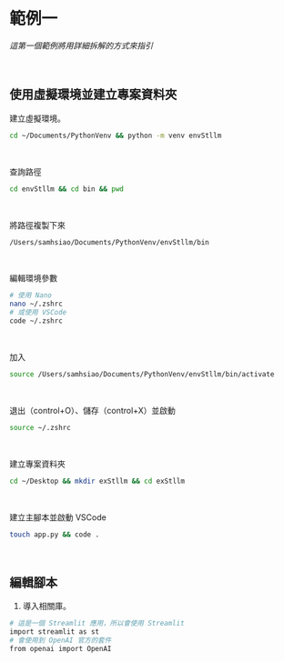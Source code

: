 # 範例一

_這第一個範例將用詳細拆解的方式來指引_

<br>

## 使用虛擬環境並建立專案資料夾

建立虛擬環境。

```bash
cd ~/Documents/PythonVenv && python -m venv envStllm
```

<br>

查詢路徑

```bash
cd envStllm && cd bin && pwd
```

<br>

將路徑複製下來

```bash
/Users/samhsiao/Documents/PythonVenv/envStllm/bin
```

<br>

編輯環境參數

```bash
# 使用 Nano
nano ~/.zshrc
# 或使用 VSCode
code ~/.zshrc
```

<br>

加入

```bash
source /Users/samhsiao/Documents/PythonVenv/envStllm/bin/activate
```

<br>

退出（control+O）、儲存（control+X）並啟動

```bash
source ~/.zshrc
```

<br>

建立專案資料夾

```bash
cd ~/Desktop && mkdir exStllm && cd exStllm
```

<br>

建立主腳本並啟動 VSCode

```bash
touch app.py && code .
```

<br>

## 編輯腳本

1. 導入相關庫。

```bash
# 這是一個 Streamlit 應用，所以會使用 Streamlit
import streamlit as st
# 會使用到 OpenAI 官方的套件
from openai import OpenAI